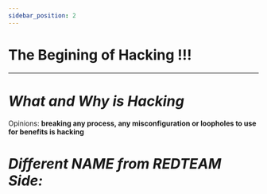 ```yaml
---
sidebar_position: 2
---
```


# The Begining of Hacking !!!
---

# ***What and Why is Hacking***

Opinions: **breaking any process, any misconfiguration or loopholes to use for benefits is hacking**

#   ***_Different NAME from REDTEAM Side:_***